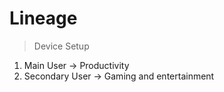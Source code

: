 # Lineage 

> Device Setup

1. Main User ->  Productivity
2. Secondary User -> Gaming and entertainment
